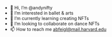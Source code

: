 - 👋 Hi, I’m @andynifty
- 👀 I’m interested in ballet & arts
- 🌱 I’m currently learning creating NFTs
- 💞️ I’m looking to collaborate on dance NFTs
- 📫 How to reach me abfeigl@mail.harvard.edu

<!---
andynifty/andynifty is a ✨ special ✨ repository because its `README.md` (this file) appears on your GitHub profile.
You can click the Preview link to take a look at your changes.
--->
